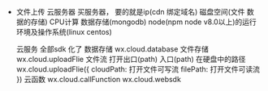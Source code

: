 - 文件上传
  云服务器 买服务器， 要的就是ip(cdn 绑定域名) 磁盘空间(文件 数据的存储) CPU计算 数据存储(mongodb) node(npm node v8.0以上)的运行环境及操作系统(linux centos)

  云服务 全部sdk 化了
    数据存储 wx.cloud.database
    文件存储 wx.cloud.uploadFlie
      文件流 打开出口(path) 入口(path)  在硬盘中的路径
        wx.cloud.uploadFlie({
          cloudPath: 打开文件可写流
          filePath: 打开文件可读流
        })
  云函数 wx.cloud.callFunction
      wx.cloud.websdk